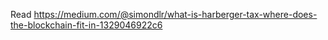 Read https://medium.com/@simondlr/what-is-harberger-tax-where-does-the-blockchain-fit-in-1329046922c6
